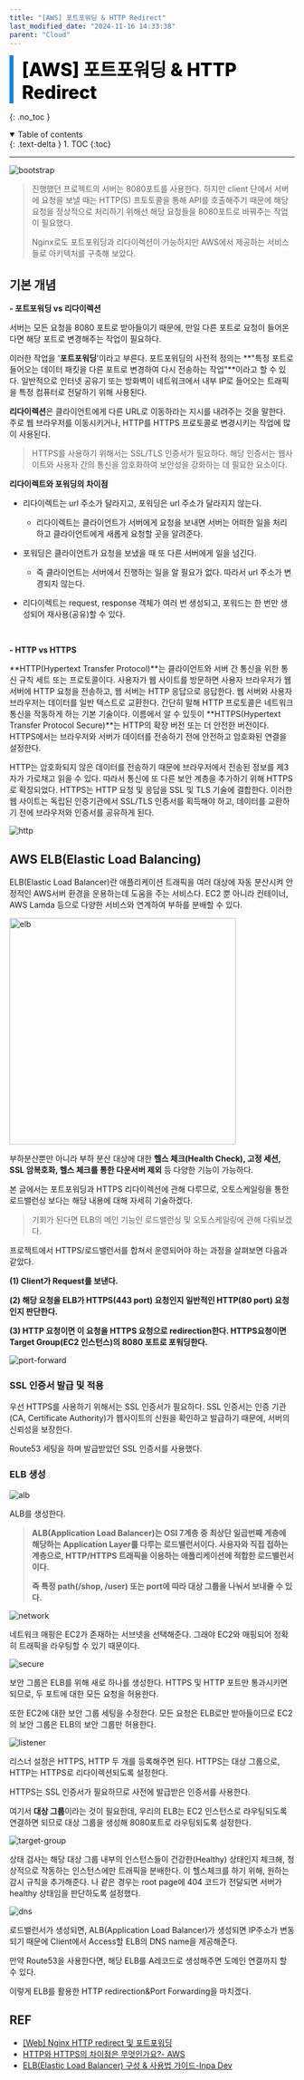 ```yaml
---
title: "[AWS] 포트포워딩 & HTTP Redirect"
last_modified_date: "2024-11-16 14:33:38"
parent: "Cloud"
---
```


<div style="font-size:32px; font-weight: 800; border-left: 7px solid #0687f0; padding-left:15px !important; color:#000000; margin-bottom:15px;">[AWS] 포트포워딩 & HTTP Redirect</div>

{: .no_toc }

<details open markdown="block">
  <summary>
    Table of contents
  </summary>
  {: .text-delta }
1. TOC
{:toc}
</details>

---

![bootstrap](../../../assets/images/cloud/port-forwarding/bootstrap.png)

> 진행했던 프로젝트의 서버는 8080포트를 사용한다. 하지만 client 단에서 서버에 요청을 보낼 때는 HTTP(S) 프토토콜을 통해 API를 호출해주기 때문에 해당 요청을 정상적으로 처리하기 위해선 해당 요청들을 8080포트로 바꿔주는 작업이 필요했다. 
>
> Nginx로도 포트포워딩과 리다이렉션이 가능하지만 AWS에서 제공하는 서비스들로 아키텍처를 구축해 보았다. 



## 기본 개념

**- 포트포워딩 vs 리다이렉션**

서버는 모든 요청을 8080 포트로 받아들이기 때문에, 만일 다른 포트로 요청이 들어온다면 해당 포트로 변경해주는 작업이 필요하다. 

이러한 작업을 '**포트포워딩**'이라고 부른다. 포트포워딩의 사전적 정의는 **"특정 포트로 들어오는 데이터 패킷을 다른 포트로 변경하여 다시 전송하는 작업"**이라고 할 수 있다. 일반적으로 인터넷 공유기 또는 방화벽이 네트워크에서 내부 IP로 들어오는 트래픽을 특정 컴퓨터로 전달하기 위해 사용된다.   

**리다이렉션**은 클라이언트에게 다른 URL로 이동하라는 지시를 내려주는 것을 말한다. 주로 웹 브라우저를 이동시키거나, HTTP를 HTTPS 프로토콜로 변경시키는 작업에 많이 사용된다. 

> HTTPS를 사용하기 위해서는 SSL/TLS 인증서가 필요하다. 해당 인증서는 웹사이트와 사용자 간의 통신을 암호화하여 보안성을 강화하는 데 필요한 요소이다. 

**리다이렉트와 포워딩의 차이점**

- 리다이렉트는 url 주소가 달라지고, 포워딩은 url 주소가 달라지지 않는다.

  - 리다이렉트는 클라이언트가 서버에게 요청을 보내면 서버는 어떠한 일을 처리하고 클라이언트에게 새롭게 요청할 곳을 알려준다.
- 포워딩은 클라이언트가 요청을 보냈을 때 또 다른 서버에게 일을 넘긴다. 
  
  - 즉 클라이언트는 서버에서 진행하는 일을 알 필요가 없다. 따라서 url 주소가 변경되지 않는다.
- 리다이렉트는 request, response 객체가 여러 번 생성되고, 포워드는 한 번만 생성되어 재사용(공유)할 수 있다.


​    

**- HTTP vs HTTPS**

**HTTP(Hypertext Transfer Protocol)**는 클라이언트와 서버 간 통신을 위한 통신 규칙 세트 또는 프로토콜이다. 사용자가 웹 사이트를 방문하면 사용자 브라우저가 웹 서버에 HTTP 요청을 전송하고, 웹 서버는 HTTP 응답으로 응답한다. 웹 서버와 사용자 브라우저는 데이터를 일반 텍스트로 교환한다. 간단히 말해 HTTP 프로토콜은 네트워크 통신을 작동하게 하는 기본 기술이다. 이름에서 알 수 있듯이 **HTTPS(Hypertext Transfer Protocol Secure)**는 HTTP의 확장 버전 또는 더 안전한 버전이다. HTTPS에서는 브라우저와 서버가 데이터를 전송하기 전에 안전하고 암호화된 연결을 설정한다.

HTTP는 암호화되지 않은 데이터를 전송하기 때문에 브라우저에서 전송된 정보를 제3자가 가로채고 읽을 수 있다. 따라서 통신에 또 다른 보안 계층을 추가하기 위해 HTTPS로 확장되었다. HTTPS는 HTTP 요청 및 응답을 SSL 및 TLS 기술에 결합한다. 이러한 웹 사이트는 독립된 인증기관에서 SSL/TLS 인증서를 획득해야 하고, 데이터를 교환하기 전에 브라우저와 인증서를 공유하게 된다. 

![http](../../../assets/images/cloud/port-forwarding/https.png)

## AWS ELB(Elastic Load Balancing)

ELB(Elastic Load Balancer)란 애플리케이션 트래픽을 여러 대상에 자동 분산시켜 안정적인 AWS서버 환경을 운용하는데 도움을 주는 서비스다. EC2 뿐 아니라 컨테이너, AWS Lamda 등으로 다양한 서비스와 연계하여 부하를 분배할 수 있다.

<img src="../../../assets/images/cloud/port-forwarding/elb.png" alt="elb" width="400">

부하분산뿐만 아니라 부하 분산 대상에 대한 **헬스 체크(Health Check), 고정 세션, SSL 암복호화, 헬스 체크를 통한 다운서버 제외** 등 다양한 기능이 가능하다.

본 글에서는 포트포워딩과 HTTPS 리다이렉션에 관해 다루므로, 오토스케일링을 통한 로드밸런싱 보다는 해당 내용에 대해 자세히 기술하겠다. 

> 기회가 된다면 ELB의 메인 기능인 로드밸런싱 및 오토스케일링에 관해 다뤄보겠다.





프로젝트에서 HTTPS/로드밸런서를 합쳐서 운영되어야 하는 과정을 살펴보면 다음과 같았다. 

**(1) Client가 Request를 보낸다.**

**(2) 해당 요청을 ELB가 HTTPS(443 port) 요청인지 일반적인 HTTP(80 port) 요청인지 판단한다.** 

**(3) HTTP 요청이면 이 요청을 HTTPS 요청으로 redirection한다. HTTPS요청이면 Target Group(EC2 인스턴스)의 8080 포트로 포워딩한다.**

![port-forward](../../../assets/images/cloud/port-forwarding/port.png)

### SSL 인증서 발급 및 적용

우선 HTTPS를 사용하기 위해서는 SSL 인증서가 필요하다. SSL 인증서는 인증 기관(CA, Certificate Authority)가 웹사이트의 신원을 확인하고 발급하기 때문에, 서버의 신뢰성을 보장한다. 

Route53 세팅을 하며 발급받았던 SSL 인증서를 사용했다.



### ELB 생성

![alb](../../../assets/images/cloud/port-forwarding/alb.png)

ALB를 생성한다. 

> **ALB(Application Load Balancer)는 OSI 7계층 중 최상단 일곱번째 계층에 해당하는 Application Layer를 다루는 로드밸런서이다. 사용자와 직접 접하는 계층으로, HTTP/HTTPS 트래픽을 이용하는 애플리케이션에 적합한 로드밸런서이다.**
>
> **즉 특정 path(/shop, /user) 또는 port에 따라 대상 그룹을 나눠서 보내줄 수 있다.** 



![network](../../../assets/images/cloud/port-forwarding/network.png)

네트워크 매핑은 EC2가 존재하는 서브넷을 선택해준다. 그래야 EC2와 매핑되어 정확히 트래픽을 라우팅할 수 있기 때문이다. 



![secure](../../../assets/images/cloud/port-forwarding/secure.png)

보안 그룹은 ELB를 위해 새로 하나를 생성한다. HTTPS 및 HTTP 포트만 통과시키면 되므로, 두 포트에 대한 모든 요청을 허용한다. 

또한 EC2에 대한 보안 그룹 세팅을 수정한다. 모든 요청은 ELB로만 받아들이므로 EC2의 보안 그룹은 ELB의 보안 그룹만 허용한다. 





![listener](../../../assets/images/cloud/port-forwarding/listener.png)

리스너 설정은 HTTPS, HTTP 두 개를 등록해주면 된다. HTTPS는 대상 그룹으로, HTTP는 HTTPS로 리다이렉션되도록 설정한다. 

HTTPS는 SSL 인증서가 필요하므로 사전에 발급받은 인증서를 사용한다.

여기서 **대상 그룹**이라는 것이 필요한데, 우리의 ELB는 EC2 인스턴스로 라우팅되도록 연결하면 되므로 대상 그룹을 생성해 8080포트로 라우팅되도록 설정한다. 



![target-group](../../../assets/images/cloud/port-forwarding/target-group.png)

상태 검사는 해당 대상 그룹 내부의 인스턴스들이 건강한(Healthy) 상태인지 체크해, 정상적으로 작동하는 인스턴스에만 트래픽을 분배한다. 이 헬스체크를 하기 위해, 원하는 감시 규칙을 추가해준다. 나 같은 경우는 root page에 404 코드가 전달되면 서버가 healthy 상태임을 판단하도록 설정했다.



![dns](../../../assets/images/cloud/port-forwarding/dns.png)

로드밸런서가 생성되면, ALB(Application Load Balancer)가 생성되면 IP주소가 변동되기 때문에 Client에서 Access할 ELB의 DNS name을 제공해준다. 

만약 Route53을 사용한다면, 해당 ELB를 A레코드로 생성해주면 도메인 연결까지 할 수 있다. 



이렇게 ELB를 활용한 HTTP redirection&Port Forwarding을 마치겠다.



## REF

- [[Web] Nginx HTTP redirect 및 포트포워딩](https://ekdms5566.tistory.com/29)
- [HTTP와 HTTPS의 차이점은 무엇인가요?- AWS](https://aws.amazon.com/ko/compare/the-difference-between-https-and-http/)
- [ELB(Elastic Load Balancer) 구성 & 사용법 가이드-Inpa Dev](https://inpa.tistory.com/entry/AWS-%F0%9F%93%9A-ELB-Elastic-Load-Balancer-%EA%B0%9C%EB%85%90-%EC%9B%90%EB%A6%AC-%EA%B5%AC%EC%B6%95-%EC%84%B8%ED%8C%85-CLB-ALB-NLB-GLB)

















